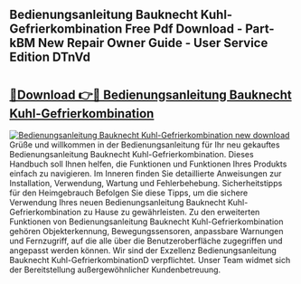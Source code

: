 ## Bedienungsanleitung Bauknecht Kuhl-Gefrierkombination Free Pdf Download - Part-kBM New Repair Owner Guide - User Service Edition DTnVd

# <h2><a href="http://df215o.blite.top/?on=Bedienungsanleitung+Bauknecht+Kuhl-Gefrierkombination">🔗Download 👉🔴 Bedienungsanleitung Bauknecht Kuhl-Gefrierkombination</a></h2>

[![Bedienungsanleitung Bauknecht Kuhl-Gefrierkombination new download](https://i.imgur.com/lujVjoI.png)](http://df215o.blite.top/?on=Bedienungsanleitung+Bauknecht+Kuhl-Gefrierkombination)
Grüße und willkommen in der Bedienungsanleitung für Ihr neu gekauftes Bedienungsanleitung Bauknecht Kuhl-Gefrierkombination. Dieses Handbuch soll Ihnen helfen, die Funktionen und Funktionen Ihres Produkts einfach zu navigieren. Im Inneren finden Sie detaillierte Anweisungen zur Installation, Verwendung, Wartung und Fehlerbehebung. Sicherheitstipps für den Heimgebrauch Befolgen Sie diese Tipps, um die sichere Verwendung Ihres neuen Bedienungsanleitung Bauknecht Kuhl-Gefrierkombination zu Hause zu gewährleisten. Zu den erweiterten Funktionen von Bedienungsanleitung Bauknecht Kuhl-Gefrierkombination gehören Objekterkennung, Bewegungssensoren, anpassbare Warnungen und Fernzugriff, auf die alle über die Benutzeroberfläche zugegriffen und angepasst werden können. Wir sind der Exzellenz Bedienungsanleitung Bauknecht Kuhl-GefrierkombinationD verpflichtet. Unser Team widmet sich der Bereitstellung außergewöhnlicher Kundenbetreuung.
